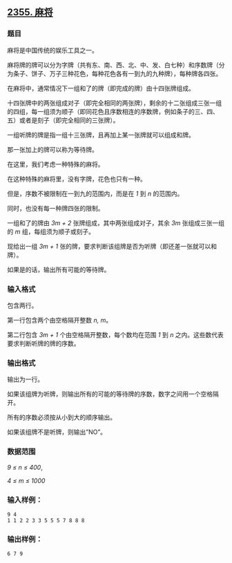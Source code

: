 ## [2355. 麻将](https://www.acwing.com/problem/content/2357/)

### 题目

麻将是中国传统的娱乐工具之一。

麻将牌的牌可以分为字牌（共有东、南、西、北、中、发、白七种）和序数牌（分为条子、饼子、万子三种花色，每种花色各有一到九的九种牌），每种牌各四张。

在麻将中，通常情况下一组和了的牌（即完成的牌）由十四张牌组成。

十四张牌中的两张组成对子（即完全相同的两张牌），剩余的十二张组成三张一组的四组，每一组须为顺子（即同花色且序数相连的序数牌，例如条子的三、四、五）或者是刻子（即完全相同的三张牌）。

一组听牌的牌是指一组十三张牌，且再加上某一张牌就可以组成和牌。

那一张加上的牌可以称为等待牌。

在这里，我们考虑一种特殊的麻将。

在这种特殊的麻将里，没有字牌，花色也只有一种。

但是，序数不被限制在一到九的范围内，而是在 *1* 到 *n* 的范围内。

同时，也没有每一种牌四张的限制。

一组和了的牌由 *3m + 2* 张牌组成，其中两张组成对子，其余 *3m* 张组成三张一组的 *m* 组，每组须为顺子或刻子。

现给出一组 *3m + 1* 张的牌，要求判断该组牌是否为听牌（即还差一张就可以和牌）。

如果是的话，输出所有可能的等待牌。

### 输入格式

包含两行。

第一行包含两个由空格隔开整数 *n, m*。

第二行包含 *3m + 1* 个由空格隔开整数，每个数均在范围 *1* 到 *n* 之内。这些数代表要求判断听牌的牌的序数。

### 输出格式

输出为一行。

如果该组牌为听牌，则输出所有的可能的等待牌的序数，数字之间用一个空格隔开。

所有的序数必须按从小到大的顺序输出。

如果该组牌不是听牌，则输出”NO”。

### 数据范围

*9 ≤ n ≤ 400*,

*4 ≤ m ≤ 1000*

### 输入样例：

```
9 4
1 1 2 2 3 3 5 5 5 7 8 8 8
```

### 输出样例：

```
6 7 9
```
